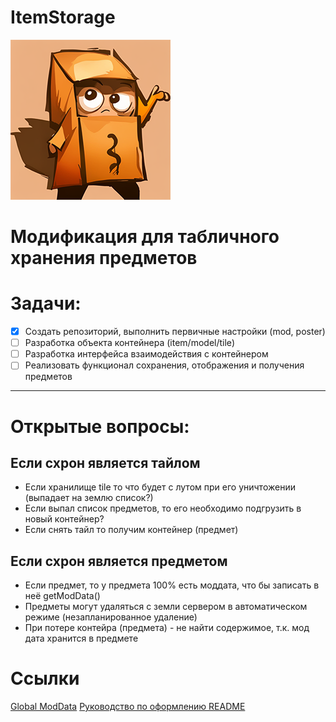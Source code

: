 ﻿# ItemStorage
![Иллюстрация к проекту](https://github.com/besterry/ItemStorage/raw/main/poster.png)

# Модификация для табличного хранения предметов

# Задачи:
- [x] Создать репозиторий, выполнить первичные настройки (mod, poster)
- [ ] Разработка объекта контейнера (item/model/tile)
- [ ] Разработка интерфейса взаимодействия с контейнером
- [ ] Реализовать функционал сохранения, отображения и получения предметов
---

# Открытые вопросы:

## Если схрон является тайлом
- Если хранилище tile то что будет с лутом при его уничтожении (выпадает на землю список?)
- Если выпал список предметов, то его необходимо подгрузить в новый контейнер?
- Если снять тайл то получим контейнер (предмет)
  
## Если схрон является предметом
- Если предмет, то у предмета 100% есть моддата, что бы записать в неё getModData()
- Предметы могут удаляться с земли сервером в автоматическом режиме (незапланированное удаление)
- При потере контейра (предмета) - не найти содержимое, т.к. мод дата хранится в предмете


# Ссылки
[Global ModData](https://github.com/MrBounty/PZ-Mod---Doc/blob/main/How%20to%20use%20global%20modData.md)
[Руководство по оформлению README](https://gist.github.com/Jekins/2bf2d0638163f1294637)
